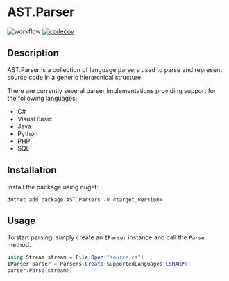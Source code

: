 # AST.Parser

![workflow](https://github.com/lukeholt2/ast.parser/actions/workflows/ci.yml/badge.svg)
[![codecov](https://codecov.io/gh/lukeholt2/ast.parser/branch/master/graph/badge.svg)](https://codecov.io/gh/lukeholt2/ast.parser/)
## Description

AST.Parser is a collection of language parsers used to parse and represent source code in a generic hierarchical structure.

There are currently several parser implementations providing support for the following languages:

- C#
- Visual Basic
- Java
- Python
- PHP
- SQL

## Installation

Install the package using nuget:

`dotnet add package AST.Parsers -v <target_version>`

## Usage

To start parsing, simply create an `IParser` instance and call the `Parse` method.

```csharp
using Stream stream = File.Open("source.cs")
IParser parser = Parsers.Create(SupportedLanguages.CSHARP);
parser.Parse(stream);
``````
